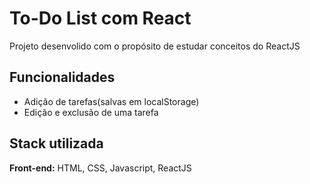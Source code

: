 
# To-Do List com React

Projeto desenvolido com o propósito de estudar conceitos do ReactJS

 

## Funcionalidades

- Adição de tarefas(salvas em localStorage)
- Edição e exclusão de uma tarefa



## Stack utilizada

**Front-end:** HTML, CSS, Javascript, ReactJS


